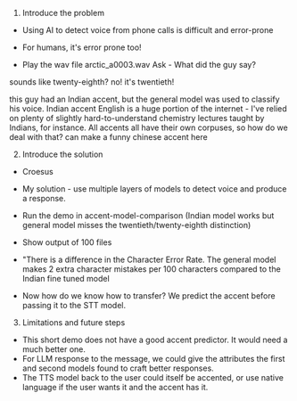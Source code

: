 1. Introduce the problem
- Using AI to detect voice from phone calls is difficult and error-prone
- For humans, it's error prone too!

- Play the wav file arctic_a0003.wav
Ask - What did the guy say?

sounds like twenty-eighth?
no! it's twentieth!

this guy had an Indian accent, but the general model was used to
classify his voice. Indian accent English is a huge portion of the internet - I've relied on plenty of slightly hard-to-understand chemistry lectures taught by Indians, for instance. 
All accents all have their own corpuses, so how do we deal with that? can make a funny chinese accent here

2. Introduce the solution
- Croesus
- My solution - use multiple layers of models to detect voice and produce a response.
- Run the demo in accent-model-comparison (Indian model works but general model misses the twentieth/twenty-eighth distinction)
- Show output of 100 files
- "There is a difference in the Character Error Rate. The general model makes 2 extra character mistakes per 100 characters compared to the Indian fine tuned model

- Now how do we know how to transfer? We predict the accent before passing it to the STT model.


3. Limitations and future steps
- This short demo does not have a good accent predictor. It would need a much better one.
- For LLM response to the message, we could give the attributes the first and second models found to craft better responses.
- The TTS model back to the user could itself be accented, or use native language if the user wants it and the accent has it.
